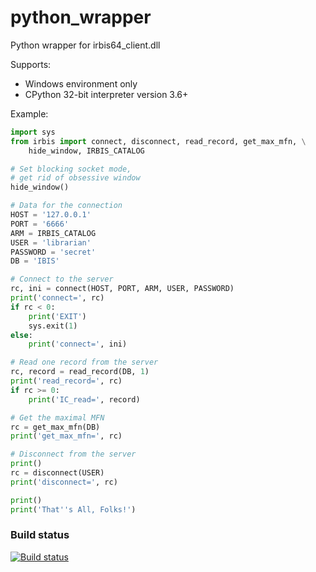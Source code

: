 # python_wrapper

Python wrapper for irbis64_client.dll

Supports:

* Windows environment only
* CPython 32-bit interpreter version 3.6+

Example:

```python
import sys
from irbis import connect, disconnect, read_record, get_max_mfn, \
    hide_window, IRBIS_CATALOG

# Set blocking socket mode,
# get rid of obsessive window
hide_window()

# Data for the connection
HOST = '127.0.0.1'
PORT = '6666'
ARM = IRBIS_CATALOG
USER = 'librarian'
PASSWORD = 'secret'
DB = 'IBIS'

# Connect to the server
rc, ini = connect(HOST, PORT, ARM, USER, PASSWORD)
print('connect=', rc)
if rc < 0:
    print('EXIT')
    sys.exit(1)
else:
    print('connect=', ini)

# Read one record from the server
rc, record = read_record(DB, 1)
print('read_record=', rc)
if rc >= 0:
    print('IC_read=', record)

# Get the maximal MFN
rc = get_max_mfn(DB)
print('get_max_mfn=', rc)

# Disconnect from the server
print()
rc = disconnect(USER)
print('disconnect=', rc)

print()
print('That''s All, Folks!')
```

### Build status

[![Build status](https://img.shields.io/appveyor/ci/AlexeyMironov/python-wrapper.svg)](https://ci.appveyor.com/project/AlexeyMironov/python-wrapper/)
